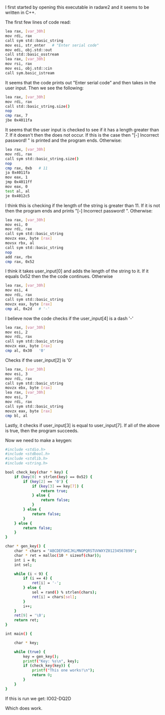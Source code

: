 I first started by opening this executable in radare2 and it seems to be written in C++.

The first few lines of code read:
```bash
lea rax, [var_30h]
mov rdi, rax
call sym std::basic_string
mov esi, str_enter   # "Enter serial code"
mov edi, obj.std::out
call std::basic_osstream
lea rax, [var_30h]
mov rsi, rax
mov esi, obj.std::cin
call sym.basic_istream
```
It seems that the code prints out "Enter serial code" and then takes in the user input. Then we see the following:
```bash
lea rax, [var_30h]
mov rdi, rax
call std::basic_string.size()
nop
cmp rax, 7
jbe 0x4011fa
```
It seems that the user input is checked to see if it has a length greater than 7. If it doesn't then the does not occur. If this is the case then "[-] Incorrect password! " is printed and the program ends.
Otherwise:
```bash
lea rax, [var_30h]
mov rdi, rax
call sym std::basic_string.size()
nop
cmp rax, 0xb   # 11
ja 0x4011fa
mov eax, 1
jmp 0x4011ff
mov eax, 0
test al, al
je 0x4012c5
```
I think this is checking if the length of the string is greater than 11. If it is not then the program ends and prints "[-] Incorrect password! ".
Otherwise:
```bash
lea rax, [var_30h]
mov esi, 0
mov rdi, rax
call sym std::basic_string
movzx eax, byte [rax]
movsx rbx, al
call sym std::basic_string
nop
add rax, rbx
cmp rax, 0x52
```
I think it takes user_input[0] and adds the length of the string to it. If it equals 0x52 then the the code continues.
Otherwise
```bash
lea rax, [var_30h]
mov esi, 4
mov rdi, rax
call sym std::basic_string
movzx eax, byte [rax]
cmp al, 0x2d   # '-'
```
I believe now the code checks if the user_input[4] is a dash '-'

```bash
lea rax, [var_30h]
mov esi, 2
mov rdi, rax
call sym std::basic_string
movzx eax, byte [rax]
cmp al, 0x30   '0'
```
Checks if the user_input[2] is '0'
```bash
lea rax, [var_30h]
mov esi, 3
mov rdi, rax
call sym std::basic_string
movzx ebx, byte [rax]
lea rax, [var_30h]
mov esi, 7
mov rdi, rax
call sym std::basic_string
movzx eax, byte [rax]
cmp bl, al
```
Lastly, it checks if user_input[3] is equal to user_input[7]. If all of the above is true, then the program succeeds.

Now we need to make a keygen:

```bash
#include <stdio.h>
#include <stdbool.h>
#include <stdlib.h>
#include <string.h>

bool check_key(char * key) {
	if (key[0] + strlen(key) == 0x52) {
		if (key[2] == '0') {
			if (key[3] == key[7]) {
				return true;
			} else {
				return false;
			}
		} else {
			return false;
		}
	} else {
		return false;
	}
}

char * gen_key() {
    char * chars = "ABCDEFGHIJKLMNOPQRSTUVWXYZ01234567890";
    char * ret = malloc(10 * sizeof(char));
    int i = 0;
    int sel;

    while (i < 9) {
        if (i == 4) {
            ret[i] = '-';
        } else {
            sel = rand() % strlen(chars);
            ret[i] = chars[sel];
        }
        i++;
    }
    ret[9] = '\0';
    return ret;
}

int main() {

	char * key;

	while (true) {
    	key = gen_key();
		printf("Key: %s\n", key);
		if (check_key(key)) {
			printf("This one works!\n");
			return 0;
		}
	}
}

```

If this is run we get: IO02-DQ2D

Which does work.
